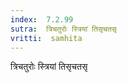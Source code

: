 ```yaml
---
index:  7.2.99
sutra:  त्रिचतुरोः स्त्रियां तिसृचतसृ
vritti:  samhita 
---
```


त्रिचतुरोः स्त्रियां तिसृचतसृ

